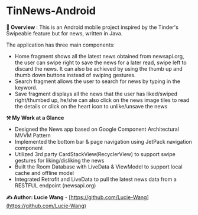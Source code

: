 # TinNews-Android

<strong>💼 Overview </strong>: This is an Android mobile project inspired by the Tinder's Swipeable feature but for news, written in Java. 
<p>The application has three main components: 
<ul>
<li>Home fragment shows all the latest news obtained from newsapi.org, the user can swipe right to save the news for a later read, swipe left to discard the news. 
It can also be achieved by using the thumb up and thumb down buttons instead of swiping gestures. </li>
<li>Search fragment allows the user to search for news by typing in the keyword.</li>
<li>Save fragment displays all the news that the user has liked/swiped right/thumbed up, he/she can also click on the news image tiles to read the details or click on the heart icon to unlike/unsave the news</li>
</ul>
</p>

<div align="center">

</div>
<div align="center">

</div>

<strong> ⚒ My Work at a Glance</strong>
<ul>
  <li>Designed the News app based on Google Component Architectural MVVM Pattern</li>
  <li>Implemented the bottom bar & page navigation using JetPack navigation component</li>
  <li>Utilized 3rd party CardStackView(RecyclerView) to support swipe gestures for liking/disliking the news</li>
  <li>Built the Room Database with LiveData & ViewModel to support local cache and offline model</li>
  <li>Integrated Retrofit and LiveData to pull the latest news data from a RESTFUL endpoint (newsapi.org)</li>
</ul>

**✍ Author: Lucie Wang** - [https://github.com/Lucie-Wang](https://github.com/Lucie-Wang)
